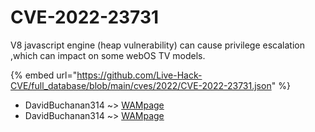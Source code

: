 # CVE-2022-23731

V8 javascript engine (heap vulnerability) can cause privilege escalation ,which can impact on some webOS TV models.

{% embed url="https://github.com/Live-Hack-CVE/full_database/blob/main/cves/2022/CVE-2022-23731.json" %}


* DavidBuchanan314 ~> [WAMpage](https://www.alice-snow.ru/2022/database/cve-2022-23731/wampage-davidbuchanan314)
* DavidBuchanan314 ~> [WAMpage](https://www.alice-snow.ru/2022/database/cve-2022-23731/wampage-davidbuchanan314)